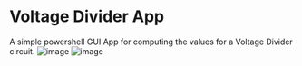 # Voltage Divider App
 A simple powershell GUI App for computing the values for a Voltage Divider circuit.
![image](https://github.com/sepheme/VDApp/assets/105436870/5fab4678-72d5-4acf-909e-db46317e89d2)
![image](https://github.com/sepheme/VDApp/assets/105436870/1b6454f7-d794-4885-9249-4c657eaabe81)
